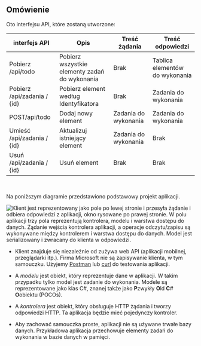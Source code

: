 ## <a name="overview"></a>Omówienie

Oto interfejsu API, które zostaną utworzone:

|interfejs API | Opis    | Treść żądania    | Treść odpowiedzi   |
|--- | ---- | ---- | ---- |
|Pobierz /api/todo  | Pobierz wszystkie elementy zadań do wykonania | Brak | Tablica elementów do wykonania|
|Pobierz /api/zadania / {id}  | Pobierz element według Identyfikatora | Brak | Zadania do wykonania|
|POST/api/todo | Dodaj nowy element | Zadania do wykonania  | Zadania do wykonania |
|Umieść /api/zadania / {id} | Aktualizuj istniejący element&nbsp;  | Zadania do wykonania |  Brak |
|Usuń /api/zadania / {id}&nbsp;  &nbsp; | Usuń element&nbsp;  &nbsp;  | Brak  | Brak|

<br>

Na poniższym diagramie przedstawiono podstawowy projekt aplikacji.

![Klient jest reprezentowany jako pole po lewej stronie i przesyła żądanie i odbiera odpowiedzi z aplikacji, okno rysowane po prawej stronie. W polu aplikacji trzy pola reprezentują kontrolera, modelu i warstwa dostępu do danych. Żądanie wejścia kontrolera aplikacji, a operacje odczytu/zapisu są wykonywane między kontrolerem i warstwa dostępu do danych. Model jest serializowany i zwracany do klienta w odpowiedzi.](../../tutorials/first-web-api/_static/architecture.png)

* Klient znajduje się niezależnie od zużywa web API (aplikacji mobilnej, przeglądarki itp.). Firma Microsoft nie są zapisywanie klienta, w tym samouczku. Użyjemy [Postman](https://www.getpostman.com/) lub [curl](https://developer.apple.com/legacy/library/documentation/Darwin/Reference/ManPages/man1/curl.1.html) do testowania aplikacji.

* A *modelu* jest obiekt, który reprezentuje dane w aplikacji. W takim przypadku tylko model jest zadanie do wykonania. Modele są reprezentowane jako klas C#, znanej także jako **P**zwykły **O**ld **C**# **O**obiektu (POCOs).

* A *kontrolera* jest obiekt, który obsługuje HTTP żądania i tworzy odpowiedzi HTTP. Ta aplikacja będzie mieć pojedynczy kontroler.

* Aby zachować samouczka proste, aplikacji nie są używane trwałe bazy danych. Przykładowa aplikacja przechowuje elementy zadań do wykonania w bazie danych w pamięci.
